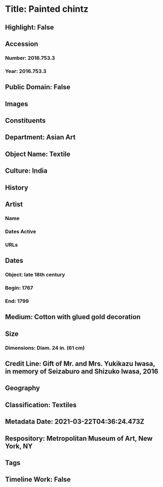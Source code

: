 # Title: Painted chintz
## Highlight: False
## Accession
### Number: 2016.753.3
### Year: 2016.753.3
## Public Domain: False
## Images
## Constituents
## Department: Asian Art
## Object Name: Textile
## Culture: India
## History
## Artist
### Name
### Dates Active
### URLs
## Dates
### Object: late 18th century
### Begin: 1767
### End: 1799
## Medium: Cotton with glued gold decoration
## Size
### Dimensions: Diam. 24 in. (61 cm)
## Credit Line: Gift of Mr. and Mrs. Yukikazu Iwasa, in memory of Seizaburo and Shizuko Iwasa, 2016
## Geography
## Classification: Textiles
## Metadata Date: 2021-03-22T04:36:24.473Z
## Respository: Metropolitan Museum of Art, New York, NY
## Tags
## Timeline Work: False